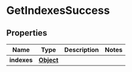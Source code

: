
# GetIndexesSuccess

## Properties
Name | Type | Description | Notes
------------ | ------------- | ------------- | -------------
**indexes** | [**Object**](.md) |  | 




